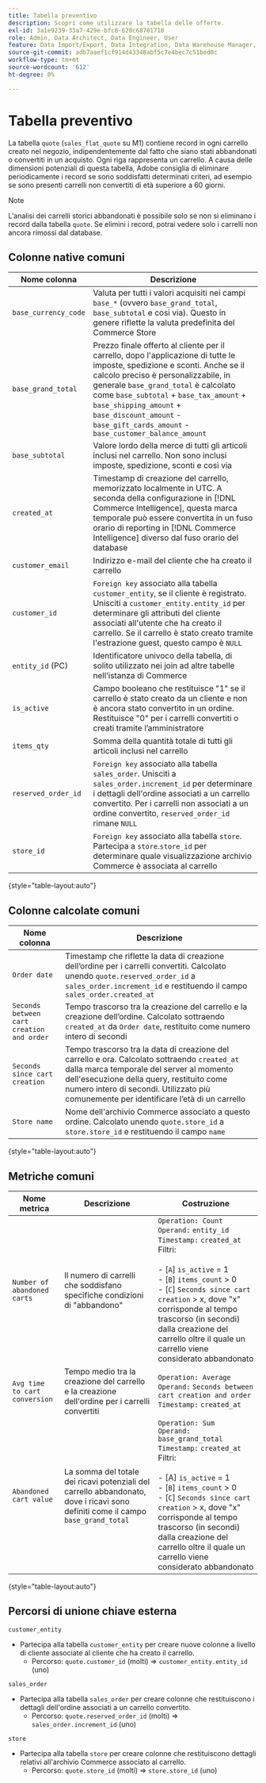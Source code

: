 ```yaml
---
title: Tabella preventivo
description: Scopri come utilizzare la tabella delle offerte.
exl-id: 3a1e9239-33a7-429e-bfc8-628c68701710
role: Admin, Data Architect, Data Engineer, User
feature: Data Import/Export, Data Integration, Data Warehouse Manager, Commerce Tables
source-git-commit: adb7aaef1cf914d43348abf5c7e4bec7c51bed0c
workflow-type: tm+mt
source-wordcount: '612'
ht-degree: 0%

---
```


# Tabella preventivo

La tabella `quote` (`sales_flat_quote` su M1) contiene record in ogni carrello creato nel negozio, indipendentemente dal fatto che siano stati abbandonati o convertiti in un acquisto. Ogni riga rappresenta un carrello. A causa delle dimensioni potenziali di questa tabella, Adobe consiglia di eliminare periodicamente i record se sono soddisfatti determinati criteri, ad esempio se sono presenti carrelli non convertiti di età superiore a 60 giorni.

>[!NOTE]
>
>L&#39;analisi dei carrelli storici abbandonati è possibile solo se non si eliminano i record dalla tabella `quote`. Se elimini i record, potrai vedere solo i carrelli non ancora rimossi dal database.

## Colonne native comuni

| **Nome colonna** | **Descrizione** |
|---|---|
| `base_currency_code` | Valuta per tutti i valori acquisiti nei campi `base_*` (ovvero `base_grand_total`, `base_subtotal` e così via). Questo in genere riflette la valuta predefinita del Commerce Store |
| `base_grand_total` | Prezzo finale offerto al cliente per il carrello, dopo l&#39;applicazione di tutte le imposte, spedizione e sconti. Anche se il calcolo preciso è personalizzabile, in generale `base_grand_total` è calcolato come `base_subtotal` + `base_tax_amount` + `base_shipping_amount` + `base_discount_amount` - `base_gift_cards_amount` - `base_customer_balance_amount` |
| `base_subtotal` | Valore lordo della merce di tutti gli articoli inclusi nel carrello. Non sono inclusi imposte, spedizione, sconti e così via |
| `created_at` | Timestamp di creazione del carrello, memorizzato localmente in UTC. A seconda della configurazione in [!DNL Commerce Intelligence], questa marca temporale può essere convertita in un fuso orario di reporting in [!DNL Commerce Intelligence] diverso dal fuso orario del database |
| `customer_email` | Indirizzo e-mail del cliente che ha creato il carrello |
| `customer_id` | `Foreign key` associato alla tabella `customer_entity`, se il cliente è registrato. Unisciti a `customer_entity.entity_id` per determinare gli attributi del cliente associati all&#39;utente che ha creato il carrello. Se il carrello è stato creato tramite l&#39;estrazione guest, questo campo è `NULL` |
| `entity_id` (PC) | Identificatore univoco della tabella, di solito utilizzato nei join ad altre tabelle nell’istanza di Commerce |
| `is_active` | Campo booleano che restituisce &quot;1&quot; se il carrello è stato creato da un cliente e non è ancora stato convertito in un ordine. Restituisce &quot;0&quot; per i carrelli convertiti o creati tramite l’amministratore |
| `items_qty` | Somma della quantità totale di tutti gli articoli inclusi nel carrello |
| `reserved_order_id` | `Foreign key` associato alla tabella `sales_order`. Unisciti a `sales_order.increment_id` per determinare i dettagli dell&#39;ordine associati a un carrello convertito. Per i carrelli non associati a un ordine convertito, `reserved_order_id` rimane `NULL` |
| `store_id` | `Foreign key` associato alla tabella `store`. Partecipa a `store`.`store_id` per determinare quale visualizzazione archivio Commerce è associata al carrello |

{style="table-layout:auto"}

## Colonne calcolate comuni

| **Nome colonna** | **Descrizione** |
|---|---|
| `Order date` | Timestamp che riflette la data di creazione dell’ordine per i carrelli convertiti. Calcolato unendo `quote.reserved_order_id` a `sales_order.increment_id` e restituendo il campo `sales_order.created_at` |
| `Seconds between cart creation and order` | Tempo trascorso tra la creazione del carrello e la creazione dell’ordine. Calcolato sottraendo `created_at` da `Order date`, restituito come numero intero di secondi |
| `Seconds since cart creation` | Tempo trascorso tra la data di creazione del carrello e ora. Calcolato sottraendo `created_at` dalla marca temporale del server al momento dell&#39;esecuzione della query, restituito come numero intero di secondi. Utilizzato più comunemente per identificare l’età di un carrello |
| `Store name` | Nome dell&#39;archivio Commerce associato a questo ordine. Calcolato unendo `quote.store_id` a `store.store_id` e restituendo il campo `name` |

{style="table-layout:auto"}

## Metriche comuni

| **Nome metrica** | **Descrizione** | **Costruzione** |
|---|---|---|
| `Number of abandoned carts` | Il numero di carrelli che soddisfano specifiche condizioni di &quot;abbandono&quot; | `Operation: Count`<br/>`Operand:` `entity_id`<br/>`Timestamp:` `created_at`<br/>Filtri:<br><br>- \[`A`\] `is_active` = 1<br>- \[`B`\] `items_count` > 0<br>- \[`C`\] `Seconds since cart creation` > x, dove &quot;x&quot; corrisponde al tempo trascorso (in secondi) dalla creazione del carrello oltre il quale un carrello viene considerato abbandonato |
| `Avg time to cart conversion` | Tempo medio tra la creazione del carrello e la creazione dell&#39;ordine per i carrelli convertiti | `Operation: Average`<br>`Operand:` `Seconds between cart creation and order`<br>`Timestamp:` `created_at` |
| `Abandoned cart value` | La somma del totale dei ricavi potenziali del carrello abbandonato, dove i ricavi sono definiti come il campo `base_grand_total` | `Operation: Sum`<br>`Operand:` `base_grand_total`<br>`Timestamp:` `created_at`<br>Filtri:<br><br>- \[A\] `is_active` = 1<br>- \[`B`\] `items_count` > 0<br>- \[`C`\] `Seconds since cart creation` > x, dove &quot;x&quot; corrisponde al tempo trascorso (in secondi) dalla creazione del carrello oltre il quale un carrello viene considerato abbandonato |

{style="table-layout:auto"}

## Percorsi di unione chiave esterna

`customer_entity`

* Partecipa alla tabella `customer_entity` per creare nuove colonne a livello di cliente associate al cliente che ha creato il carrello.
   * Percorso: `quote.customer_id` (molti) => `customer_entity.entity_id` (uno)

`sales_order`

* Partecipa alla tabella `sales_order` per creare colonne che restituiscono i dettagli dell&#39;ordine associati a un carrello convertito.
   * Percorso: `quote.reserved_order_id` (molti) => `sales_order.increment_id` (uno)

`store`

* Partecipa alla tabella `store` per creare colonne che restituiscono dettagli relativi all&#39;archivio Commerce associato al carrello.
   * Percorso: `quote.store_id` (molti) => `store.store_id` (uno)
